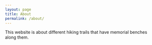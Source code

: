 ```yaml
---
layout: page
title: About
permalink: /about/
---
```


This website is about different hiking trails that have memorial benches along them.
